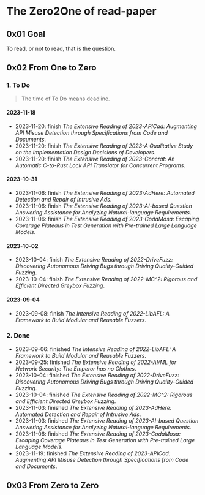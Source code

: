 # The Zero2One of read-paper

## 0x01 Goal

To read, or not to read, that is the question.

## 0x02 From One to Zero

### 1. To Do

> The time of To Do means deadline.

#### 2023-11-18

- 2023-11-20: finish *The Extensive Reading of 2023-APICad: Augmenting API Misuse Detection through Specifications from Code and Documents*.
- 2023-11-20: finish *The Extensive Reading of 2023-A Qualitative Study on the Implementation Design Decisions of Developers*.
- 2023-11-20: finish *The Extensive Reading of 2023-Concrat: An Automatic C-to-Rust Lock API Translator for Concurrent Programs*.

#### 2023-10-31

- 2023-11-06: finish *The Extensive Reading of 2023-AdHere: Automated Detection and Repair of Intrusive Ads*.
- 2023-11-06: finish *The Extensive Reading of 2023-AI-based Question Answering Assistance for Analyzing Natural-language Requirements*.
- 2023-11-06: finish *The Extensive Reading of 2023-CodaMosa: Escaping Coverage Plateaus in Test Generation with Pre-trained Large Language Models*.

#### 2023-10-02

- 2023-10-04: finish *The Extensive Reading of 2022-DriveFuzz: Discovering Autonomous Driving Bugs through Driving Quality-Guided Fuzzing*.
- 2023-10-04: finish *The Extensive Reading of 2022-MC^2: Rigorous and Efficient Directed Greybox Fuzzing*.

#### 2023-09-04

- 2023-09-08: finish *The Intensive Reading of 2022-LibAFL: A Framework to Build Modular and Reusable Fuzzers*.

### 2. Done

- 2023-09-06: finished *The Intensive Reading of 2022-LibAFL: A Framework to Build Modular and Reusable Fuzzers*.
- 2023-09-25: finished *The Extensive Reading of 2022-AI/ML for Network Security: The Emperor has no Clothes*.
- 2023-10-04: finished *The Extensive Reading of 2022-DriveFuzz: Discovering Autonomous Driving Bugs through Driving Quality-Guided Fuzzing*.
- 2023-10-04: finished *The Extensive Reading of 2022-MC^2: Rigorous and Efficient Directed Greybox Fuzzing*.
- 2023-11-03: finished *The Extensive Reading of 2023-AdHere: Automated Detection and Repair of Intrusive Ads*.
- 2023-11-03: finished *The Extensive Reading of 2023-AI-based Question Answering Assistance for Analyzing Natural-language Requirements*.
- 2023-11-06: finished *The Extensive Reading of 2023-CodaMosa: Escaping Coverage Plateaus in Test Generation with Pre-trained Large Language Models*.
- 2023-11-19: finished *The Extensive Reading of 2023-APICad: Augmenting API Misuse Detection through Specifications from Code and Documents*.

## 0x03 From Zero to Zero
